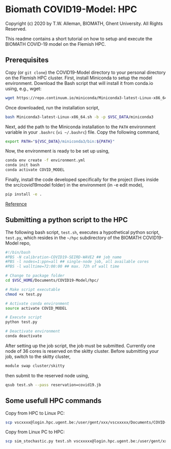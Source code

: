 # Biomath COVID19-Model: HPC

Copyright (c) 2020 by T.W. Alleman, BIOMATH, Ghent University. All Rights Reserved.

This readme contains a short tutorial on how to setup and execute the BIOMATH COVID-19 model on the Flemish HPC.

## Prerequisites

Copy (or `git clone`) the COVID19-Model directory to your personal directory on the Flemish HPC cluster. First, install Miniconda to setup the model environment. Download the Bash script that will install it from conda.io using, e.g., wget:

```bash
wget https://repo.continuum.io/miniconda/Miniconda3-latest-Linux-x86_64.sh
```

Once downloaded, run the installation script,

```bash
bash Miniconda3-latest-Linux-x86_64.sh -b -p $VSC_DATA/miniconda3
```

Next, add the path to the Miniconda installation to the `PATH` environment variable in your `.bashrc` (`vi ~/.bashrc`) file. Copy the following command,

```bash
export PATH="${VSC_DATA}/miniconda3/bin:${PATH}"
```

Now, the environment is ready to be set up using,

```bash
conda env create -f environment.yml
conda init bash
conda activate COVID_MODEL
```

Finally, install the code developed specifically for the project (lives inside the src/covid19model folder) in the environment (in -e edit mode),

```bash
pip install -e .
```

[Reference](https://vlaams-supercomputing-centrum-vscdocumentation.readthedocs-hosted.com/en/latest/software/python_package_management.html?highlight=conda#install-an-additional-package)

## Submitting a python script to the HPC

The following bash script, `test.sh`, executes a hypothetical python script, `test.py`, which resides in the `~/hpc` subdirectory of the BIOMATH COVID19-Model repo,

```bash
#!/bin/bash
#PBS -N calibration-COVID19-SEIRD-WAVE2 ## job name
#PBS -l nodes=1:ppn=all ## single-node job, all available cores
#PBS -l walltime=72:00:00 ## max. 72h of wall time

# Change to package folder
cd $VSC_HOME/Documents/COVID19-Model/hpc/

# Make script executable
chmod +x test.py

# Activate conda environment
source activate COVID_MODEL

# Execute script
python test.py

# Deactivate environment
conda deactivate
```

After setting up the job script, the job must be submitted. Currently one node of 36 cores is reserved on the skitty cluster. Before submitting your job, switch to the skitty cluster,
```bash
module swap cluster/skitty
```
then submit to the reserved node using,
```bash
qsub test.sh --pass reservation=covid19.jb
```

## Some usefull HPC commands

Copy from HPC to Linux PC:

```bash
scp vscxxxx@login.hpc.ugent.be:/user/gent/xxx/vscxxxxx/Documents/COVID-19/test.sh .
```

Copy from Linux PC to HPC:

```bash
scp sim_stochastic.py test.sh vscxxxxx@login.hpc.ugent.be:/user/gent/xxx/vscxxxxx/Documents/COVID-19/
```